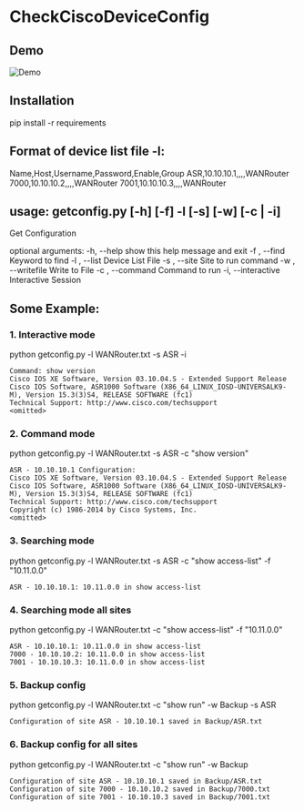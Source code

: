 # CheckCiscoDeviceConfig
## Demo
![Demo](https://github.com/tuaninbox/CheckCiscoDeviceConfig/blob/master/CheckConfig.gif?raw=true)

## Installation

pip install -r requirements

## Format of device list file -l:

Name,Host,Username,Password,Enable,Group
ASR,10.10.10.1,,,,WANRouter
7000,10.10.10.2,,,,WANRouter
7001,10.10.10.3,,,,WANRouter

## usage: getconfig.py [-h] [-f] -l  [-s] [-w] [-c  | -i]

Get Configuration

optional arguments:
  -h, --help         show this help message and exit
  -f , --find        Keyword to find
  -l , --list        Device List File
  -s , --site        Site to run command
  -w , --writefile   Write to File
  -c , --command     Command to run
  -i, --interactive  Interactive Session

## Some Example:

### 1. Interactive mode

python getconfig.py -l WANRouter.txt -s ASR -i
```
Command: show version
Cisco IOS XE Software, Version 03.10.04.S - Extended Support Release
Cisco IOS Software, ASR1000 Software (X86_64_LINUX_IOSD-UNIVERSALK9-M), Version 15.3(3)S4, RELEASE SOFTWARE (fc1)
Technical Support: http://www.cisco.com/techsupport
<omitted>
```
### 2. Command mode

python getconfig.py -l WANRouter.txt -s ASR -c "show version"
```
ASR - 10.10.10.1 Configuration:
Cisco IOS XE Software, Version 03.10.04.S - Extended Support Release
Cisco IOS Software, ASR1000 Software (X86_64_LINUX_IOSD-UNIVERSALK9-M), Version 15.3(3)S4, RELEASE SOFTWARE (fc1)
Technical Support: http://www.cisco.com/techsupport
Copyright (c) 1986-2014 by Cisco Systems, Inc.
<omitted>
```
### 3. Searching mode

python getconfig.py -l WANRouter.txt -s ASR -c "show access-list" -f "10.11.0.0"
```
ASR - 10.10.10.1: 10.11.0.0 in show access-list
```
### 4. Searching mode all sites

python getconfig.py -l WANRouter.txt -c "show access-list" -f "10.11.0.0"
```
ASR - 10.10.10.1: 10.11.0.0 in show access-list
7000 - 10.10.10.2: 10.11.0.0 in show access-list
7001 - 10.10.10.3: 10.11.0.0 in show access-list
```
### 5. Backup config

python getconfig.py -l WANRouter.txt -c "show run" -w Backup -s ASR
```
Configuration of site ASR - 10.10.10.1 saved in Backup/ASR.txt
```
### 6. Backup config for all sites

python getconfig.py -l WANRouter.txt -c "show run" -w Backup 
```
Configuration of site ASR - 10.10.10.1 saved in Backup/ASR.txt
Configuration of site 7000 - 10.10.10.2 saved in Backup/7000.txt
Configuration of site 7001 - 10.10.10.3 saved in Backup/7001.txt
```

